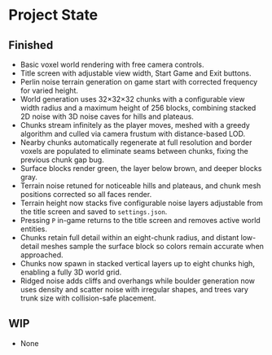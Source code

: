 # Project State

## Finished
- Basic voxel world rendering with free camera controls.
- Title screen with adjustable view width, Start Game and Exit buttons.
- Perlin noise terrain generation on game start with corrected frequency for varied height.
- World generation uses 32×32×32 chunks with a configurable view width radius and a maximum height of 256 blocks, combining stacked 2D noise with 3D noise caves for hills and plateaus.
- Chunks stream infinitely as the player moves, meshed with a greedy algorithm and culled via camera frustum with distance-based LOD.
- Nearby chunks automatically regenerate at full resolution and border voxels are populated to eliminate seams between chunks, fixing the previous chunk gap bug.
- Surface blocks render green, the layer below brown, and deeper blocks gray.
- Terrain noise retuned for noticeable hills and plateaus, and chunk mesh positions corrected so all faces render.
- Terrain height now stacks five configurable noise layers adjustable from the title screen and saved to `settings.json`.
- Pressing `P` in-game returns to the title screen and removes active world entities.
- Chunks retain full detail within an eight-chunk radius, and distant low-detail meshes sample the surface block so colors remain accurate when approached.
- Chunks now spawn in stacked vertical layers up to eight chunks high, enabling a fully 3D world grid.
- Ridged noise adds cliffs and overhangs while boulder generation now uses density and scatter noise with irregular shapes, and trees vary trunk size with collision-safe placement.

## WIP
- None
